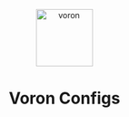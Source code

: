 <p align="center">
    <a id="image1" href="#image1"><img alt="voron" src="https://3dgearzone.com/wp-content/uploads/2022/07/voron-logo-1024x337.png" height="100"></a>
</p>

<h1 align="center">
  Voron Configs
</h1>

